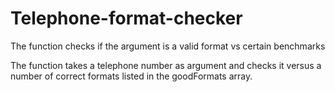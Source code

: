# Telephone-format-checker
The function checks if the argument is a valid format vs certain benchmarks

The function takes a telephone number as argument and checks it versus a number of correct formats listed in the goodFormats array.
